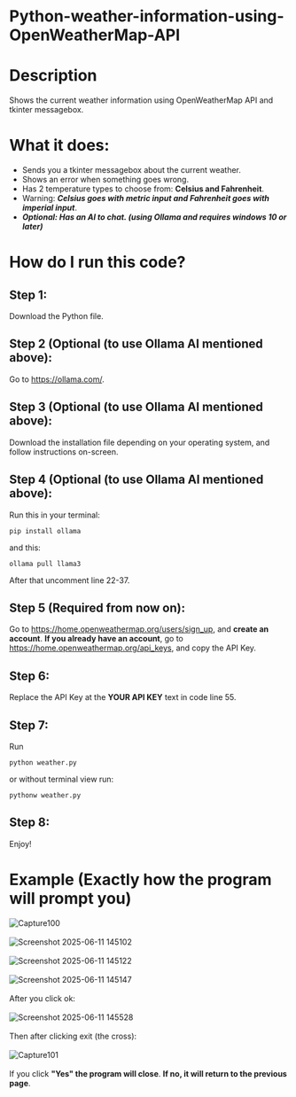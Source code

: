 # Python-weather-information-using-OpenWeatherMap-API
# Description
Shows the current weather information using OpenWeatherMap API and tkinter messagebox.
# What it does:
- Sends you a tkinter messagebox about the current weather.
- Shows an error when something goes wrong.
- Has 2 temperature types to choose from: **Celsius and Fahrenheit**.
- Warning: ***Celsius goes with metric input and Fahrenheit goes with imperial input***.
- ***Optional: Has an AI to chat. (using Ollama and requires windows 10 or later)***
# How do I run this code?
## Step 1:
Download the Python file.
## Step 2 (Optional (to use Ollama AI mentioned above):
Go to https://ollama.com/.
## Step 3 (Optional (to use Ollama AI mentioned above):
Download the installation file depending on your operating system, and follow instructions on-screen.
## Step 4 (Optional (to use Ollama AI mentioned above):
Run this in your terminal:
```
pip install ollama
```
and this:
```
ollama pull llama3
```
After that uncomment line 22-37.
## Step 5 (Required from now on):
Go to https://home.openweathermap.org/users/sign_up, and **create an account**. **If you already have an account**, go to https://home.openweathermap.org/api_keys, and copy the API Key.
## Step 6:
Replace the API Key at the **YOUR API KEY** text in code line 55.
## Step 7:
Run 
```
python weather.py
```
or without terminal view run:
```
pythonw weather.py
```
## Step 8:
Enjoy!

# Example (Exactly how the program will prompt you)
![Capture100](https://github.com/user-attachments/assets/ae458d55-9f67-41be-aa94-1e4f83d0ca69) <br> <br>
![Screenshot 2025-06-11 145102](https://github.com/user-attachments/assets/09262f2a-aa13-4ea8-9276-d44c78dbf728) <br> <br>
![Screenshot 2025-06-11 145122](https://github.com/user-attachments/assets/e233ecc8-ecd1-45a7-9f6a-627af7f7b984) <br> <br>
![Screenshot 2025-06-11 145147](https://github.com/user-attachments/assets/a1bc4d8f-90e7-4780-8367-53279017418f) <br> <br>
After you click ok: <br> <br>
![Screenshot 2025-06-11 145528](https://github.com/user-attachments/assets/6f8e97ce-a3a6-42e3-90d8-e6c410641d92) <br> <br>
Then after clicking exit (the cross): <br> <br>
![Capture101](https://github.com/user-attachments/assets/5bf42325-be9d-4ec6-ac47-0bda0aa82390) <br> <br>
If you click **"Yes" the program will close**. **If no, it will return to the previous page**.
